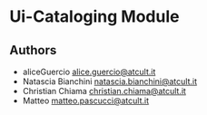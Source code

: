 # Ui-Cataloging Module
## Authors
* aliceGuercio [alice.guercio@atcult.it](alice.guercio@atcult.it)
* Natascia Bianchini [natascia.bianchini@atcult.it](natascia.bianchini@atcult.it)
* Christian Chiama [christian.chiama@atcult.it](christian.chiama@atcult.it)
* Matteo [matteo.pascucci@atcult.it](matteo.pascucci@atcult.it)
